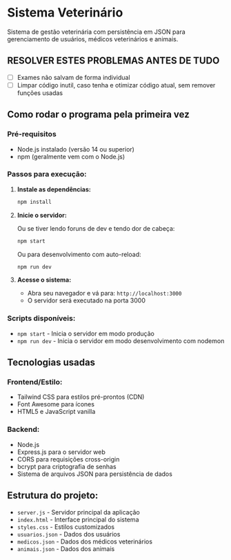 # Sistema Veterinário

Sistema de gestão veterinária com persistência em JSON para gerenciamento de usuários, médicos veterinários e animais.

## RESOLVER ESTES PROBLEMAS ANTES DE TUDO
- [ ] Exames não salvam de forma individual
- [ ] Limpar código inutil, caso tenha e otimizar código atual, sem remover funções usadas

## Como rodar o programa pela primeira vez

### Pré-requisitos
- Node.js instalado (versão 14 ou superior)
- npm (geralmente vem com o Node.js)

### Passos para execução:

1. **Instale as dependências:**
   ```bash
   npm install
   ```

2. **Inicie o servidor:**

   Ou se tiver lendo foruns de dev e tendo dor de cabeça:
   ```bash
   npm start
   ```
   
   Ou para desenvolvimento com auto-reload:
   ```bash
   npm run dev
   ```

4. **Acesse o sistema:**
   - Abra seu navegador e vá para: `http://localhost:3000`
   - O servidor será executado na porta 3000

### Scripts disponíveis:
- `npm start` - Inicia o servidor em modo produção
- `npm run dev` - Inicia o servidor em modo desenvolvimento com nodemon

## Tecnologias usadas

### Frontend/Estilo:
- Tailwind CSS para estilos pré-prontos (CDN)
- Font Awesome para ícones
- HTML5 e JavaScript vanilla

### Backend:
- Node.js
- Express.js para o servidor web
- CORS para requisições cross-origin
- bcrypt para criptografia de senhas
- Sistema de arquivos JSON para persistência de dados

## Estrutura do projeto:
- `server.js` - Servidor principal da aplicação
- `index.html` - Interface principal do sistema
- `styles.css` - Estilos customizados
- `usuarios.json` - Dados dos usuários
- `medicos.json` - Dados dos médicos veterinários
- `animais.json` - Dados dos animais
